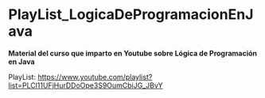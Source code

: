 # PlayList_LogicaDeProgramacionEnJava

**Material del curso que imparto en Youtube sobre Lógica de Programación en Java**

PlayList: https://www.youtube.com/playlist?list=PLCl11UFjHurDDoOpe3S9OumCbiJG_JBvY
